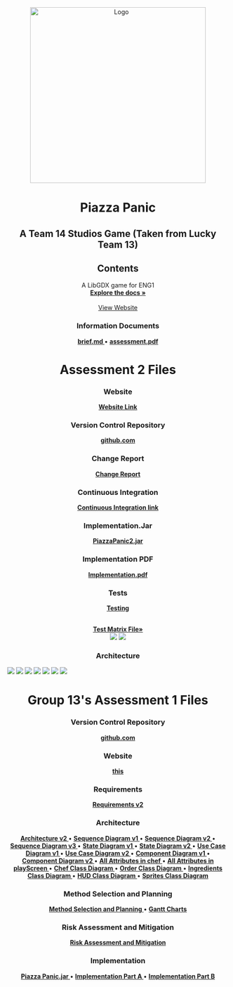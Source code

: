 <div align="center">
  <a href="https://github.com/team13eng1/piazza-panic/">
    <img src="./assets/Capture.png" alt="Logo" width="400" height="400">
  </a>

  <h1 align="center">Piazza Panic</h1>
  <h2 align="center">A Team 14 Studios Game (Taken from Lucky Team 13)</h2>
  
  <h2> Contents </h2>
  <p align="center">
  </p>
    
  <p align="center">
    A LibGDX game for ENG1
    <br />
    <a href="https://github.com/HHllmn/Piazza-Panic-Assessment2"><strong>Explore the docs »</strong></a>
    <br />
    <br />
    <a href="https://eng1team14assessment2.github.io/">View Website</a>
  </p>
</div>


<h3 align="center">Information Documents</h3>
<p align="center">
  <a href="./files/info/brief.md"><strong> brief.md </strong></a>
  •
  <a href="./files/info/eng1-team-assessment-1.pdf"><strong> assessment.pdf </strong></a>
</p>

<h1 align="center">Assessment 2 Files</h1>

<h3 align="center">Website</h3>
<p align="center">
  <a href="https://eng1team14assessment2.github.io/"><strong>Website Link</strong></a>
</p>

<h3 align="center">Version Control Repository</h3>
<p align="center">
  <a href="https://github.com/HHllmn/Piazza-Panic-Assessment2"><strong>github.com</strong></a>
</p>

<h3 align="center">Change Report</h3>
<p align="center">
  <a href="./files/assessment/Change2.pdf"><strong>Change Report</strong></a>
</p>

<h3 align="center">Continuous Integration</h3>
<p align="center">
  <a href="./files/assessment/CI2.pdf"><strong>Continuous Integration link</strong></a>
</p>

<h3 align="center">Implementation.Jar</h3>
<p align="center">
  <a href="./files/assessment/PiazzaPanic2.jar"><strong>PiazzaPanic2.jar</strong></a>
</p>
<h3 align="center">Implementation PDF</h3>
<p align="center">
  <a href="./files/assessment/Impl2.pdf"><strong>Implementation.pdf</strong></a>
</p>

<h3 align="center">Tests</h3>
<p align="center">
  <a href="./files/assessment/Test2.pdf"><strong>Testing</strong></a>
</p>

<p align="center">
<br />
    <a href="https://docs.google.com/spreadsheets/d/1pg8gWZXW0eiTQ6ZKMQBdQKwz1ln-4hFXL0LyMqQh0b4/edit?usp=sharing"><strong>Test Matrix File»</strong></a>
    <br />
<img src="./TestImages/TestMatrix.png">
<img src="./TestImages/TestCoverage.png">
</p>

<p align="center">
<h3 align="center">Architecture</h3>
<img src="./ArchitectureImages/ArchShot1.png">
<img src="./ArchitectureImages/ArchShot2.png">
<img src="./ArchitectureImages/ArchShot3.png">
<img src="./ArchitectureImages/ArchShot4.png">
<img src="./ArchitectureImages/ArchShot5.png">
<img src="./ArchitectureImages/ArchShot6.png">
<img src="./ArchitectureImages/ArchShot7.png">
</p>


<h1 align="center">Group 13's Assessment 1 Files</h1>

<h3 align="center">Version Control Repository</h3>
<p align="center">
  <a href="https://github.com/team13eng1/piazza-panic"><strong>github.com</strong></a>
<p>
<h3 align="center">Website</h3>
<p align="center">
  <a href="https://team13eng1.github.io/"><strong>this</strong></a>
</p>
<h3 align="center">Requirements</h3>
<p align="center">
  <a href="./files/assessment/Requirements v2.pdf"><strong>Requirements v2</strong></a>
</p>
<h3 align="center">Architecture</h3>
<p align="center">
  <a href="./files/assessment/Architecture V2.pdf"><strong> Architecture v2 </strong></a>
  •
  <a href="./files/assessment/Sequence Diagram v1.pdf"><strong> Sequence Diagram v1 </strong></a>
  •
  <a href="./files/assessment/Sequence Diagram v2.pdf"><strong> Sequence Diagram v2 </strong></a>
  •
  <a href="./files/assessment/Sequence Diagram v3.pdf"><strong> Sequence Diagram v3 </strong></a>
  •
  <a href="./files/assessment/State Diagram v1.pdf"><strong> State Diagram v1 </strong></a>
  •
  <a href="./files/assessment/State Diagram v2.pdf"><strong> State Diagram v2 </strong></a>
  •
  <a href="./files/assessment/Use Case Diagram v1.pdf"><strong> Use Case Diagram v1 </strong></a>
  •
  <a href="./files/assessment/Use Case Diagram v2.pdf"><strong> Use Case Diagram v2 </strong></a>
  •
  <a href="./files/assessment/Component Diagram v1.pdf"><strong> Component Diagram v1 </strong></a>
  •
  <a href="./files/assessment/Component Diagram v2.pdf"><strong> Component Diagram v2 </strong></a>
  •
  <a href="./files/assessment/All attributes in chef.pdf"><strong> All Attributes in chef </strong></a>
  •
  <a href="./files/assessment/All attributes in playScreen.pdf"><strong> All Attributes in playScreen </strong></a>
  •
  <a href="./files/assessment/Chef Class Diagram.pdf"><strong> Chef Class Diagram </strong></a>
  •
  <a href="./files/assessment/Order Class Diagram.pdf"><strong> Order Class Diagram </strong></a>
  •
  <a href="./files/assessment/Ingredients Class Diagram.pdf"><strong> Ingredients Class Diagram </strong></a>
  •
  <a href="./files/assessment/HUD Class Diagram.pdf"><strong> HUD Class Diagram </strong></a>
  •
  <a href="./files/assessment/Sprites Class Diagram.pdf"><strong> Sprites Class Diagram </strong></a>
</p>
<h3 align="center">Method Selection and Planning</h3>
<p align="center">
  <a href="./files/assessment/Method Selection and Planning.pdf"><strong> Method Selection and Planning </strong></a>
  •
  <a href="GANTT"><strong> Gantt Charts </strong></a>
</p>
<h3 align="center">Risk Assessment and Mitigation</h3>
<p align="center">
  <a href="./files/assessment/Risk Assessment and Mitigation v2.pdf"><strong>Risk Assessment and Mitigation</strong></a>
</p>
<h3 align="center">Implementation</h3>
<p align="center">
  <a href="./files/assessment/Piazza Panic.jar" download><strong> Piazza Panic.jar </strong></a>
  •
  <a href="./files/assessment/piazza-panic-main (1).zip" download><strong> Implementation Part A </strong></a>
  •
  <a href="./files/assessment/Implementation Part B.pdf"><strong> Implementation Part B </strong></a>
</p>
